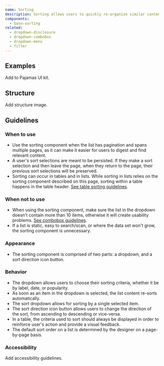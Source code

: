 ```yaml
---
name: Sorting
description: Sorting allows users to quickly re-organize similar content on a long list when the default order may be insufficient for users to scan the data set.
components:
  - base-sorting
related:
  - dropdown-disclosure
  - dropdown-combobox
  - dropdown-menu
  - filter
---
```


## Examples

<story-viewer component="base-sorting" title="Default" iframe-padding="0 0 100px 0"></story-viewer>

<todo>Add to Pajamas UI kit.</todo>

## Structure

<todo>Add structure image.</todo>

## Guidelines

### When to use

- Use the sorting component when the list has pagination and spans multiple pages, as it can make it easier for users to digest and find relevant content.
- A user's sort selections are meant to be persisted. If they make a sort selection and then leave the page, when they return to the page, their previous sort selections will be preserved.
- Sorting can occur in tables and in lists. While sorting in lists relies on the sorting component described on this page, sorting within a table happens in the table header. [See table sorting guidelines](/components/table#ordering-sorting).

### When not to use

- When using the sorting component, make sure the list in the dropdown doesn't contain more than 10 items, otherwise it will create usability problems. [See combobox guidelines](/components/dropdown-combobox).
- If a list is static, easy to search/scan, or where the data set won't grow, the sorting component is unnecessary.

### Appearance

- The sorting component is comprised of two parts: a dropdown, and a sort direction icon button.

### Behavior

- The dropdown allows users to choose their sorting criteria, whether it be by label, date, or popularity.
- As soon as an item in the dropdown is selected, the list content re-sorts automatically.
- The sort dropdown allows for sorting by a single selected item.
- The sort direction icon button allows users to change the direction of the sort, from ascending to descending or vice-versa.
- In a table, the criteria used to sort should always be displayed in order to reinforce user's action and provide a visual feedback.
- The default sort order on a list is determined by the designer on a page-by-page basis.

### Accessibility

<todo>Add accessibility guidelines.</todo>
